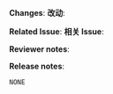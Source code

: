 <!-- 🎉🎉🎉 Thank you for the PR!!! 🎉🎉🎉 -->
<!-- 🎉🎉🎉 感谢您的 Pull Request 提交! 🎉🎉🎉 -->

<!-- Describe your changes here- ideally you can get that description straight from
your descriptive commit message(s)! -->
<!-- 请在此处描述您的代码改动 -->
**Changes**:
**改动**:

**Related Issue**:
**相关 Issue**:

**Reviewer notes**:

**Release notes**:

```release-notes
NONE
```
